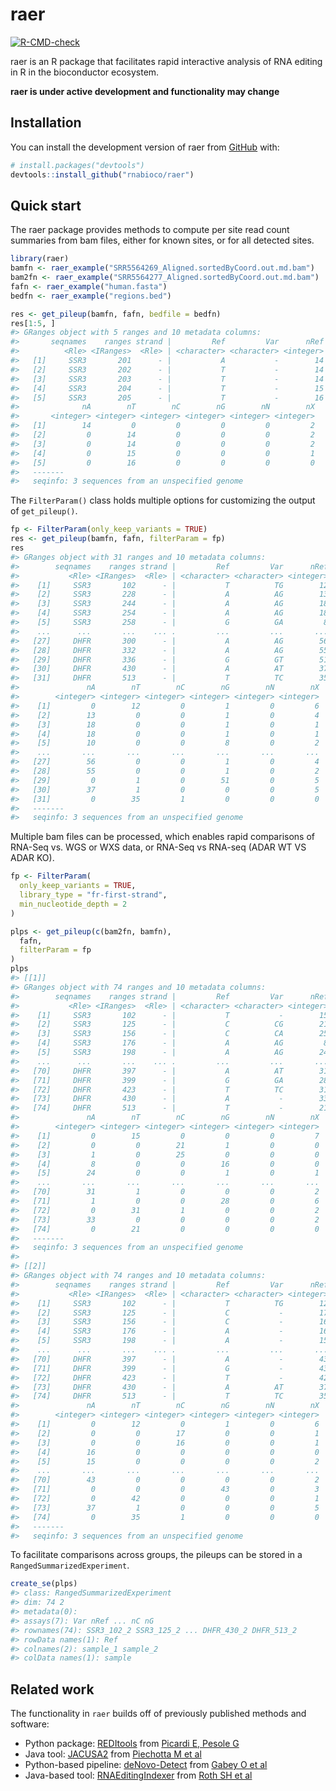 
<!-- README.md is generated from README.Rmd. Please edit that file -->

# raer

<!-- badges: start -->

[![R-CMD-check](https://github.com/rnabioco/raer/actions/workflows/R-CMD-check.yaml/badge.svg)](https://github.com/rnabioco/raer/actions/workflows/R-CMD-check.yaml)
<!-- badges: end -->

raer is an R package that facilitates rapid interactive analysis of RNA
editing in R in the bioconductor ecosystem.

**raer is under active development and functionality may change**

## Installation

You can install the development version of raer from
[GitHub](https://github.com/) with:

``` r
# install.packages("devtools")
devtools::install_github("rnabioco/raer")
```

## Quick start

The raer package provides methods to compute per site read count
summaries from bam files, either for known sites, or for all detected
sites.

``` r
library(raer)
bamfn <- raer_example("SRR5564269_Aligned.sortedByCoord.out.md.bam")
bam2fn <- raer_example("SRR5564277_Aligned.sortedByCoord.out.md.bam")
fafn <- raer_example("human.fasta")
bedfn <- raer_example("regions.bed")

res <- get_pileup(bamfn, fafn, bedfile = bedfn)
res[1:5, ]
#> GRanges object with 5 ranges and 10 metadata columns:
#>       seqnames    ranges strand |         Ref         Var      nRef      nVar
#>          <Rle> <IRanges>  <Rle> | <character> <character> <integer> <integer>
#>   [1]     SSR3       201      - |           A           -        14         0
#>   [2]     SSR3       202      - |           T           -        14         0
#>   [3]     SSR3       203      - |           T           -        14         0
#>   [4]     SSR3       204      - |           T           -        15         0
#>   [5]     SSR3       205      - |           T           -        16         0
#>              nA        nT        nC        nG        nN        nX
#>       <integer> <integer> <integer> <integer> <integer> <integer>
#>   [1]        14         0         0         0         0         2
#>   [2]         0        14         0         0         0         2
#>   [3]         0        14         0         0         0         2
#>   [4]         0        15         0         0         0         1
#>   [5]         0        16         0         0         0         0
#>   -------
#>   seqinfo: 3 sequences from an unspecified genome
```

The `FilterParam()` class holds multiple options for customizing the
output of `get_pileup()`.

``` r
fp <- FilterParam(only_keep_variants = TRUE)
res <- get_pileup(bamfn, fafn, filterParam = fp)
res
#> GRanges object with 31 ranges and 10 metadata columns:
#>        seqnames    ranges strand |         Ref         Var      nRef      nVar
#>           <Rle> <IRanges>  <Rle> | <character> <character> <integer> <integer>
#>    [1]     SSR3       102      - |           T          TG        12         1
#>    [2]     SSR3       228      - |           A          AG        13         1
#>    [3]     SSR3       244      - |           A          AG        18         1
#>    [4]     SSR3       254      - |           A          AG        18         1
#>    [5]     SSR3       258      - |           G          GA         8        10
#>    ...      ...       ...    ... .         ...         ...       ...       ...
#>   [27]     DHFR       300      - |           A          AG        56         1
#>   [28]     DHFR       332      - |           A          AG        55         1
#>   [29]     DHFR       336      - |           G          GT        51         1
#>   [30]     DHFR       430      - |           A          AT        37         1
#>   [31]     DHFR       513      - |           T          TC        35         1
#>               nA        nT        nC        nG        nN        nX
#>        <integer> <integer> <integer> <integer> <integer> <integer>
#>    [1]         0        12         0         1         0         6
#>    [2]        13         0         0         1         0         4
#>    [3]        18         0         0         1         0         1
#>    [4]        18         0         0         1         0         1
#>    [5]        10         0         0         8         0         2
#>    ...       ...       ...       ...       ...       ...       ...
#>   [27]        56         0         0         1         0         4
#>   [28]        55         0         0         1         0         2
#>   [29]         0         1         0        51         0         5
#>   [30]        37         1         0         0         0         5
#>   [31]         0        35         1         0         0         0
#>   -------
#>   seqinfo: 3 sequences from an unspecified genome
```

Multiple bam files can be processed, which enables rapid comparisons of
RNA-Seq vs. WGS or WXS data, or RNA-Seq vs RNA-seq (ADAR WT VS ADAR KO).

``` r
fp <- FilterParam(
  only_keep_variants = TRUE,
  library_type = "fr-first-strand",
  min_nucleotide_depth = 2
)

plps <- get_pileup(c(bam2fn, bamfn),
  fafn,
  filterParam = fp
)
plps
#> [[1]]
#> GRanges object with 74 ranges and 10 metadata columns:
#>        seqnames    ranges strand |         Ref         Var      nRef      nVar
#>           <Rle> <IRanges>  <Rle> | <character> <character> <integer> <integer>
#>    [1]     SSR3       102      - |           T           -        15         0
#>    [2]     SSR3       125      - |           C          CG        21         1
#>    [3]     SSR3       156      - |           C          CA        25         1
#>    [4]     SSR3       176      - |           A          AG         8        16
#>    [5]     SSR3       198      - |           A          AG        24         1
#>    ...      ...       ...    ... .         ...         ...       ...       ...
#>   [70]     DHFR       397      - |           A          AT        31         1
#>   [71]     DHFR       399      - |           G          GA        28         1
#>   [72]     DHFR       423      - |           T          TC        31         1
#>   [73]     DHFR       430      - |           A           -        33         0
#>   [74]     DHFR       513      - |           T           -        21         0
#>               nA        nT        nC        nG        nN        nX
#>        <integer> <integer> <integer> <integer> <integer> <integer>
#>    [1]         0        15         0         0         0         7
#>    [2]         0         0        21         1         0         0
#>    [3]         1         0        25         0         0         0
#>    [4]         8         0         0        16         0         0
#>    [5]        24         0         0         1         0         1
#>    ...       ...       ...       ...       ...       ...       ...
#>   [70]        31         1         0         0         0         2
#>   [71]         1         0         0        28         0         6
#>   [72]         0        31         1         0         0         2
#>   [73]        33         0         0         0         0         2
#>   [74]         0        21         0         0         0         0
#>   -------
#>   seqinfo: 3 sequences from an unspecified genome
#> 
#> [[2]]
#> GRanges object with 74 ranges and 10 metadata columns:
#>        seqnames    ranges strand |         Ref         Var      nRef      nVar
#>           <Rle> <IRanges>  <Rle> | <character> <character> <integer> <integer>
#>    [1]     SSR3       102      - |           T          TG        12         1
#>    [2]     SSR3       125      - |           C           -        17         0
#>    [3]     SSR3       156      - |           C           -        16         0
#>    [4]     SSR3       176      - |           A           -        16         0
#>    [5]     SSR3       198      - |           A           -        15         0
#>    ...      ...       ...    ... .         ...         ...       ...       ...
#>   [70]     DHFR       397      - |           A           -        43         0
#>   [71]     DHFR       399      - |           G           -        43         0
#>   [72]     DHFR       423      - |           T           -        42         0
#>   [73]     DHFR       430      - |           A          AT        37         1
#>   [74]     DHFR       513      - |           T          TC        35         1
#>               nA        nT        nC        nG        nN        nX
#>        <integer> <integer> <integer> <integer> <integer> <integer>
#>    [1]         0        12         0         1         0         6
#>    [2]         0         0        17         0         0         1
#>    [3]         0         0        16         0         0         1
#>    [4]        16         0         0         0         0         0
#>    [5]        15         0         0         0         0         2
#>    ...       ...       ...       ...       ...       ...       ...
#>   [70]        43         0         0         0         0         2
#>   [71]         0         0         0        43         0         3
#>   [72]         0        42         0         0         0         1
#>   [73]        37         1         0         0         0         5
#>   [74]         0        35         1         0         0         0
#>   -------
#>   seqinfo: 3 sequences from an unspecified genome
```

To facilitate comparisons across groups, the pileups can be stored in a
`RangedSummarizedExperiment`.

``` r
create_se(plps)
#> class: RangedSummarizedExperiment 
#> dim: 74 2 
#> metadata(0):
#> assays(7): Var nRef ... nC nG
#> rownames(74): SSR3_102_2 SSR3_125_2 ... DHFR_430_2 DHFR_513_2
#> rowData names(1): Ref
#> colnames(2): sample_1 sample_2
#> colData names(1): sample
```

## Related work

The functionality in `raer` builds off of previously published methods
and software:

- Python package: [REDItools](https://github.com/BioinfoUNIBA/REDItools)
  from [Picardi E, Pesole
  G](https://doi.org/10.1093/bioinformatics/btt287)  
- Java tool: [JACUSA2](https://github.com/dieterich-lab/JACUSA2) from
  [Piechotta M et al](https://doi.org/10.1186/s12859-016-1432-8)  
- Python-based pipeline:
  [deNovo-Detect](https://github.com/a2iEditing/deNovo-Detect) from
  [Gabey O et al](https://doi.org/10.1038/s41467-022-28841-4)  
- Java-based tool:
  [RNAEditingIndexer](https://github.com/a2iEditing/RNAEditingIndexer)
  from [Roth SH et al](https://doi.org/10.1038/s41592-019-0610-9)
